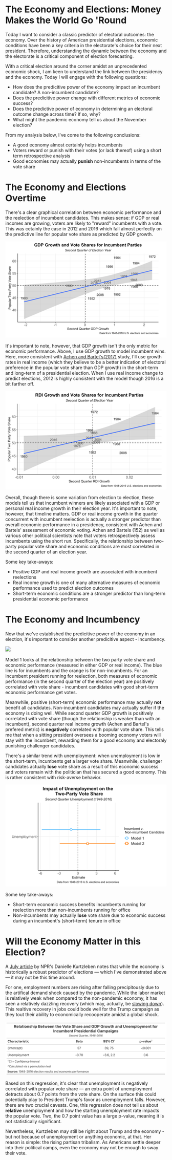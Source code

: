 # The Economy and Elections: Money Makes the World Go 'Round
Today I want to consider a classic predictor of electoral outcomes: the economy. Over the history of American presidential elections, economic conditions have been a key criteria in the electorate's choice for their next president. Therefore, understanding the dynamic between the economy and the electorate is a critical component of election forecasting. 

With a critical election around the corner amidst an unprecedented economic shock, I am keen to understand the link between the presidency and the economy. Today I will engage with the following questions:
- How does the predicitive power of the economy impact an incumbent candidate? A non-incumbent candidate? 
- Does the predicitive power change with different metrics of economic success? 
- Does the predictive power of economy in determining an electoral outcome change across time? If so, why? 
- What might the pandemic economy tell us about the November election?

From my analysis below, I've come to the following conclusions: 
- A good economy almost certainly helps incumbents 
- Voters reward or punish with their votes (or lack thereof) using a short term retrospective analysis
- Good economies may actually **punish** non-incumbents in terms of the vote share
  

# The Economy and Elections Overtime
There's a clear graphical correlation between economic performance and the reelection of incumbent candidates. This makes sense: if GDP or real incomes are growing, voters are likely to "reward" incumbents with a vote. This was cetainly the case in 2012 and 2016 which fall almost perfectly on the predictive line for popular vote share as predicted by GDP growth. 

![](../images/GDP_graph.png)

It's important to note, however, that GDP growth isn't the only metric for economic performance. Above, I use GDP growth to model incumbent wins. Here, more consistent with [Achen and Bartel's(2017)](https://muse-jhu-edu.ezp-prod1.hul.harvard.edu/book/64646) study, I'll use growth rates in real income (which they believe to be a better indication of electoral preference in the popular vote share than GDP growth) in the short-term and long-term of a presidential election. When I use real income change to predict elections, 2012 is highly consistent with the model though 2016 is a bit farther off. 

![](../images/RDI_graph.png)

Overall, though there is some variation from election to election, these models tell us that incumbent winners are likely associated with a GDP or personal real income growth in their election year. It's important to note, however, that timeline matters. GDP or real income growth in the quarter concurrent with incumbent reelection is actually a stronger predictor than overall economic performance in a presidency, consistent with Achen and Bartels' assessment of economic voting. Achen and Bartels (152) as well as various other political scientists note that voters retrospectively assess incumbents using the short run. Specifically, the relationship between two-party popular vote share and economic conditions are most correlated in the second quarter of an election year. 

Some key take-aways: 
- Positive GDP and real income growth are associated with incumbent reelections 
- Real income growth is one of many alternative measures of economic performance used to predict election outcomes
- Short-term economic conditions are a stronger predictor than long-term presidential economic performance

# The Economy and Incumbency 
Now that we've established the predicitive power of the economy in an election, it's important to consider another predicitive aspect - incumbency. 

![](../images/GDP_RDI_model_sc.png)

Model 1 looks at the relationship between the two party vote share and economic performance (measured in either GDP or real income). The blue line is for incumbents and the orange is for non-incumbents. For an incumbent president running for reelection, both measures of economic performance (in the second quarter of the election year) are positively correlated with vote share - incumbent candidates with good short-term economic performance get votes. 

Meanwhile, positive (short-term) economic performance may actually **not** benefit all candidates. Non-incumbent candidates may actually suffer if the economy is doing well. While second quarter GDP growth is positively correlated with vote share (though the relationship is weaker than with an incumbent), second quarter real income growth (Achen and Bartel's prefered metric) is **negatively** correlated with popular vote share. This tells me that when a sitting president oversees a booming economy voters will stay with the incumbent, rewarding them for a good economy and electoraly punishing challenger candidates. 

There's a similar trend with unemployment: when unemployment is low in the short-term, incumbents get a larger vote share. Meanwhile, challenger candidates actually **lose** vote share as a result of this economic success and voters remain with the politician that has secured a good economy. This is rather consistent with risk-averse behavior. 

![](../images/UE_image_sc.png)

Some key take-aways:
- Short-term economic success benefits incumbents running for reelection more than non-incumbents running for office 
- Non-incumbents may actually **lose** vote share due to economic success during an incumbent's (short-term) tenure in office


# Will the Economy Matter in this Election? 
A [July article](https://www.npr.org/2020/07/09/889080504/the-economy-may-be-losing-its-impact-on-presidential-elections) by NPR's Danielle Kurtzleben notes that while the economy is historically a robust predictor of elections — which I've demonstrated above — it may not be this time around. 

For one, employment numbers are rising after falling precipitously due to the artifical demand shock caused by the pandemic. While the labor market is relatively weak when compared to the non-pandemic economy, it has seen a relatively dazzling recovery (which may, actually, be [slowing down](https://www.wsj.com/articles/unemployment-jobless-claims-09-17-2020-11600293082)). This realtive recovery in jobs could bode well for the Trump campaign as they tout their ability to economically recooperate amidst a global shock.

![](../images/UE_final.png)

Based on this regression, it's clear that unemployment is negatively correlated with popular vote share — an extra point of unemployment detracts about 0.7 points from the vote share. On the surface this could potentially play to President Trump's favor as unemployment falls. However, there are two crucial caveats. One, this regression does not tell us about **relative** unemployment and how the starting unemployment rate impacts the popular vote. Two, the 0.7 point value has a large p-value, meaning it is not statistically significant. 

Nevertheless, Kurtzleben may still be right about Trump and the economy - but not because of unemployment or anything economic, at that. Her reason is simple: the rising partisan tribalism. As Americans settle deeper into their political camps, even the economy may not be enough to sway their vote. 



